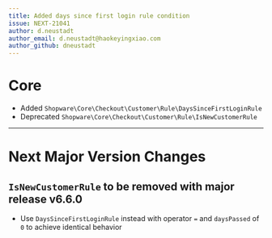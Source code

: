 ```yaml
---
title: Added days since first login rule condition
issue: NEXT-21041
author: d.neustadt
author_email: d.neustadt@haokeyingxiao.com
author_github: dneustadt
---
```

# Core
* Added `Shopware\Core\Checkout\Customer\Rule\DaysSinceFirstLoginRule`
* Deprecated `Shopware\Core\Checkout\Customer\Rule\IsNewCustomerRule`
___
# Next Major Version Changes
## `IsNewCustomerRule` to be removed with major release v6.6.0
* Use `DaysSinceFirstLoginRule` instead with operator `=` and `daysPassed` of `0` to achieve identical behavior
